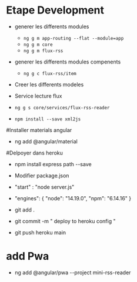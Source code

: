 # Etape Development

- generer les differents  modules

  - `ng g m app-routing --flat --module=app`
  - `ng g m core`
  - `ng g m flux-rss`

- generer les differents  modules compenents 

  - `ng g c flux-rss/item`


- Creer les differents  modeles 

- Service lecture flux 

- `ng g s core/services/flux-rss-reader`
- `npm install --save xml2js`

#Installer materials angular

- ng add @angular/material


#Delpoyer dans heroku 
- npm install express path --save
- Modifier package.json
- "start" : "node server.js"   
- "engines": { "node": "14.19.0", "npm": "6.14.16" }
  
- git add .
- git commit -m " deploy to heroku config "
- git push heroku main


# add Pwa

- ng add @angular/pwa  --project  mini-rss-reader
